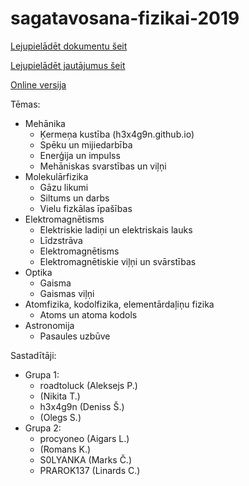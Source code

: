 # sagatavosana-fizikai-2019
[Lejupielādēt dokumentu šeit](https://drive.google.com/open?id=1zzGojZlP9y2JwQCutItn-4G7huRnrEMR)

[Lejupielādēt jautājumus šeit](https://drive.google.com/open?id=1-7dHqz7zWATWTEaWTRZ5wGRnkPQHd4BN)

[Online versija](procyoneo.github.io)

Tēmas:
* Mehānika
  * Ķermeņa kustība (h3x4g9n.github.io)
  * Spēku un mijiedarbība
  * Enerģija un impulss
  * Mehāniskas svarstības un viļņi
* Molekulārfizika
  * Gāzu likumi
  * Siltums un darbs
  * Vielu fizkālas īpašības
* Elektromagnētisms
  * Elektriskie ladiņi un elektriskais lauks
  * Līdzstrāva
  * Elektromagnētisms
  * Elektromagnētiskie viļņi un svārstības
* Optika
  * Gaisma
  * Gaismas viļņi
* Atomfizika, kodolfizika, elementārdaļiņu fizika
  * Atoms un atoma kodols
* Astronomija
  * Pasaules uzbūve


Sastadītāji:
* Grupa 1:
  * roadtoluck (Aleksejs P.)
  * (Nikita T.)
  * h3x4g9n (Deniss Š.)
  * (Olegs S.)
* Grupa 2:
  * procyoneo (Aigars L.)
  * (Romans K.)
  * S0LYANKA (Marks Č.)
  * PRAROK137 (Linards C.)
  
